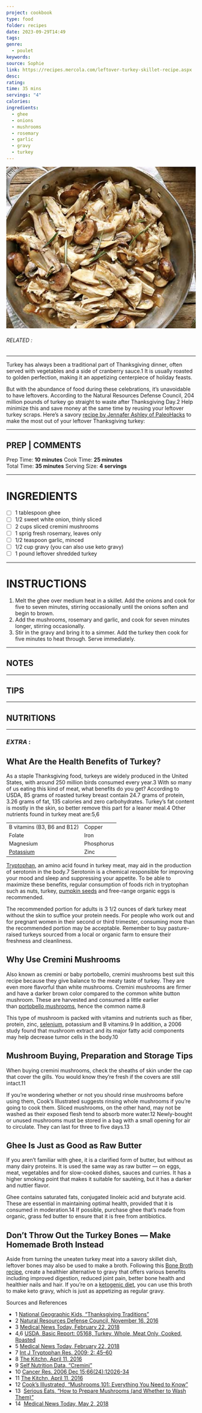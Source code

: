 ```yaml
---
project: cookbook
type: food
folder: recipes
date: 2023-09-29T14:49
tags: 
genre:
  - poulet
keywords: 
source: Sophie
link: https://recipes.mercola.com/leftover-turkey-skillet-recipe.aspx
desc: 
rating: 
time: 35 mins
servings: "4"
calories: 
ingredients:
  - ghee
  - onions
  - mushrooms
  - rosemary
  - garlic
  - gravy
  - turkey
---
```


![IMAGE](image_552.png)

###### *RELATED* : 
---
Turkey has always been a traditional part of Thanksgiving dinner, often served with vegetables and a side of cranberry sauce.1 It is usually roasted to golden perfection, making it an appetizing centerpiece of holiday feasts.

But with the abundance of food during these celebrations, it’s unavoidable to have leftovers. According to the Natural Resources Defense Council, 204 million pounds of turkey go straight to waste after Thanksgiving Day.2 Help minimize this and save money at the same time by reusing your leftover turkey scraps. Here’s a savory [recipe by Jennafer Ashley of PaleoHacks](https://blog.paleohacks.com/leftover-turkey-gravy-recipe/) to make the most out of your leftover Thanksgiving turkey:

---
## PREP | COMMENTS

Prep Time: **10 minutes** Cook Time: **25 minutes**  
Total Time: **35 minutes** Serving Size: **4 servings**

---
# INGREDIENTS

- [ ] 1 tablespoon ghee
- [ ] 1/2 sweet white onion, thinly sliced
- [ ] 2 cups sliced cremini mushrooms
- [ ] 1 sprig fresh rosemary, leaves only
- [ ] 1/2 teaspoon garlic, minced
- [ ] 1/2 cup gravy (you can also use keto gravy)
- [ ] 1 pound leftover shredded turkey

---
# INSTRUCTIONS

1. Melt the ghee over medium heat in a skillet. Add the onions and cook for five to seven minutes, stirring occasionally until the onions soften and begin to brown.
2. Add the mushrooms, rosemary and garlic, and cook for seven minutes longer, stirring occasionally.
3. Stir in the gravy and bring it to a simmer. Add the turkey then cook for five minutes to heat through. Serve immediately.

---
## NOTES



---
## TIPS



---
## NUTRITIONS



---
### *EXTRA* :



## What Are the Health Benefits of Turkey?

As a staple Thanksgiving food, turkeys are widely produced in the United States, with around 250 million birds consumed every year.3 With so many of us eating this kind of meat, what benefits do you get? According to USDA, 85 grams of roasted turkey breast contain 24.7 grams of protein, 3.26 grams of fat, 135 calories and zero carbohydrates. Turkey’s fat content is mostly in the skin, so better remove this part for a leaner meal.4 Other nutrients found in turkey meat are:5,6

|   |   |
|---|---|
|B vitamins (B3, B6 and B12)|Copper|
|Folate|Iron|
|Magnesium|Phosphorus|
|[Potassium](https://articles.mercola.com/vitamins-supplements/potassium.aspx)|Zinc|

[Tryptophan](https://articles.mercola.com/vitamins-supplements/tryptophan.aspx), an amino acid found in turkey meat, may aid in the production of serotonin in the body.7 Serotonin is a chemical responsible for improving your mood and sleep and suppressing your appetite. To be able to maximize these benefits, regular consumption of foods rich in tryptophan such as nuts, turkey, [pumpkin seeds](https://articles.mercola.com/sites/articles/archive/2013/09/30/pumpkin-seed-benefits.aspx) and free-range organic eggs is recommended.

The recommended portion for adults is 3 1/2 ounces of dark turkey meat without the skin to suffice your protein needs. For people who work out and for pregnant women in their second or third trimester, consuming more than the recommended portion may be acceptable. Remember to buy pasture-raised turkeys sourced from a local or organic farm to ensure their freshness and cleanliness.

## Why Use Cremini Mushrooms

Also known as cremini or baby portobello, cremini mushrooms best suit this recipe because they give balance to the meaty taste of turkey. They are even more flavorful than white mushrooms. Cremini mushrooms are firmer and have a darker brown color compared to the common white button mushroom. These are harvested and consumed a little earlier than [portobello mushrooms](https://foodfacts.mercola.com/portobello-mushroom.html), hence the common name.8

This type of mushroom is packed with vitamins and nutrients such as fiber, protein, zinc, [selenium](https://articles.mercola.com/vitamins-supplements/selenium.aspx), potassium and B vitamins.9 In addition, a 2006 study found that mushroom extract and its major fatty acid components may help decrease tumor cells in the body.10

## Mushroom Buying, Preparation and Storage Tips

When buying cremini mushrooms, check the sheaths of skin under the cap that cover the gills. You would know they’re fresh if the covers are still intact.11

If you’re wondering whether or not you should rinse mushrooms before using them, Cook’s Illustrated suggests rinsing whole mushrooms if you’re going to cook them. Sliced mushrooms, on the other hand, may not be washed as their exposed flesh tend to absorb more water.12 Newly-bought or unused mushrooms must be stored in a bag with a small opening for air to circulate. They can last for three to five days.13

## Ghee Is Just as Good as Raw Butter

If you aren’t familiar with ghee, it is a clarified form of butter, but without as many dairy proteins. It is used the same way as raw butter — on eggs, meat, vegetables and for slow-cooked dishes, sauces and curries. It has a higher smoking point that makes it suitable for sautéing, but it has a darker and nuttier flavor.

Ghee contains saturated fats, conjugated linoleic acid and butyrate acid. These are essential in maintaining optimal health, provided that it is consumed in moderation.14 If possible, purchase ghee that’s made from organic, grass fed butter to ensure that it is free from antibiotics.

## Don’t Throw Out the Turkey Bones — Make Homemade Broth Instead

Aside from turning the uneaten turkey meat into a savory skillet dish, leftover bones may also be used to make a broth. Following this [Bone Broth recipe](https://recipes.mercola.com/turkey-bone-broth-recipe.aspx), create a healthier alternative to gravy that offers various benefits including improved digestion, reduced joint pain, better bone health and healthier nails and hair. If you’re on a [ketogenic diet](https://articles.mercola.com/ketogenic-diet.aspx), you can use this broth to make keto gravy, which is just as appetizing as regular gravy.


Sources and References

- 1 [National Geographic Kids, “Thanksgiving Traditions”](https://kids.nationalgeographic.com/explore/history/thanksgiving-traditions/)
- 2 [Natural Resources Defense Council, November 16, 2016](https://www.nrdc.org/experts/dana-gunders/dont-waste-turkey-tips-save-food-t-day)
- 3 [Medical News Today, February 22, 2018](https://www.medicalnewstoday.com/articles/285736.php)
- 4,6 [USDA, Basic Report: 05168, Turkey, Whole, Meat Only, Cooked, Roasted](https://ndb.nal.usda.gov/ndb/foods/show/989?manu=&fgcd=&ds=)
- 5 [Medical News Today, February 22, 2018](https://www.medicalnewstoday.com/articles/285736.php)
- 7 [Int J Tryptophan Res. 2009; 2: 45–60](https://www.ncbi.nlm.nih.gov/pmc/articles/PMC2908021/)
- 8 [The Kitchn, April 11, 2016](https://www.thekitchn.com/whats-the-difference-between-cremini-and-portobello-mushrooms-229645)
- 9 [Self Nutrition Data, “Cremini”](https://nutritiondata.self.com/facts/vegetables-and-vegetable-products/2486/2)
- 10 [Cancer Res. 2006 Dec 15;66(24):12026-34](https://www.ncbi.nlm.nih.gov/pubmed/17178902 "Cancer research.")
- 11 [The Kitchn, April 11, 2016](https://www.thekitchn.com/whats-the-difference-between-cremini-and-portobello-mushrooms-229645)
- 12 [Cook’s Illustrated, “Mushrooms 101: Everything You Need to Know”](https://www.cooksillustrated.com/features/8349-mushrooms-101-everything-you-need-to-know)
- 13  [Serious Eats, “How to Prepare Mushrooms (and Whether to Wash Them)”](https://www.seriouseats.com/2017/02/how-to-clean-and-chop-mushrooms.html)
- 14  [Medical News Today, May 2, 2018](https://www.medicalnewstoday.com/articles/321707.php)